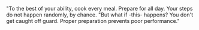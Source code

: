 "To the best of your ability, cook every meal. Prepare for all day. Your steps do not happen randomly, by chance. "But what if -this- happens? You don't get caught off guard. Proper preparation prevents poor performance."